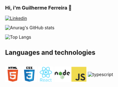 ### Hi, i'm Guilherme Ferreira 👋

[![Linkedin](https://img.shields.io/badge/LinkedIn-0077B5?style=for-the-badge&logo=linkedin&logoColor=white
)](https://www.linkedin.com/in/guilhermefsh/)

![Anurag's GitHub stats](https://github-readme-stats.vercel.app/api?username=guilhermefsh&show_icons=true&theme=github_dark)

![Top Langs](https://github-readme-stats.vercel.app/api/top-langs/?username=guilhermefsh&layout=compact)

## Languages ​​and technologies

<div style="display:inline_block"><br/>
<img align="center" alt="htm5" src="https://raw.githubusercontent.com/devicons/devicon/master/icons/html5/html5-original-wordmark.svg" width="50"/>
<img align="center" alt="css3" src="https://raw.githubusercontent.com/devicons/devicon/master/icons/css3/css3-original-wordmark.svg" width="50"/>
<img align="center" alt="react" src="https://raw.githubusercontent.com/devicons/devicon/master/icons/react/react-original-wordmark.svg" width="50"/>
<img align="center" alt="nodejs" src="https://raw.githubusercontent.com/devicons/devicon/master/icons/nodejs/nodejs-original-wordmark.svg" width="50"/>
<img align="center" alt="javascript" src="https://raw.githubusercontent.com/devicons/devicon/master/icons/javascript/javascript-original.svg" width="50"/>
<img align="center" alt="typescript" src="https://upload.wikimedia.org/wikipedia/commons/thumb/4/4c/Typescript_logo_2020.svg/768px-Typescript_logo_2020.svg.png" width="50"/>

</div>
